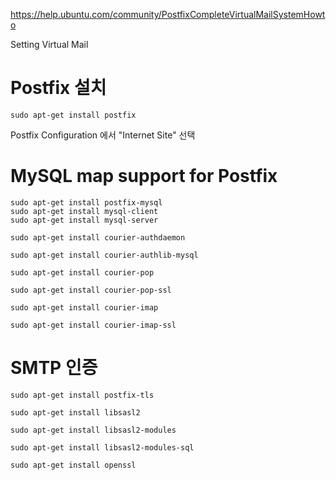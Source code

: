 https://help.ubuntu.com/community/PostfixCompleteVirtualMailSystemHowto

Setting Virtual Mail

# Postfix 설치
```
sudo apt-get install postfix
```

Postfix Configuration 에서 "Internet Site" 선택

# MySQL map support for Postfix

```
sudo apt-get install postfix-mysql
sudo apt-get install mysql-client
sudo apt-get install mysql-server
```

```
sudo apt-get install courier-authdaemon

sudo apt-get install courier-authlib-mysql

sudo apt-get install courier-pop

sudo apt-get install courier-pop-ssl

sudo apt-get install courier-imap

sudo apt-get install courier-imap-ssl

```

# SMTP 인증

```
sudo apt-get install postfix-tls

sudo apt-get install libsasl2

sudo apt-get install libsasl2-modules

sudo apt-get install libsasl2-modules-sql

sudo apt-get install openssl

```